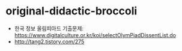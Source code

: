 # original-didactic-broccoli

- 한국 정보 올림피아드 기출문제: https://www.digitalculture.or.kr/koi/selectOlymPiadDissentList.do
- http://tang2.tistory.com/275
